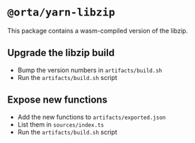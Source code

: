 # `@orta/yarn-libzip`

This package contains a wasm-compiled version of the libzip.

## Upgrade the libzip build

- Bump the version numbers in `artifacts/build.sh`
- Run the `artifacts/build.sh` script

## Expose new functions

- Add the new functions to `artifacts/exported.json`
- List them in `sources/index.ts`
- Run the `artifacts/build.sh` script
